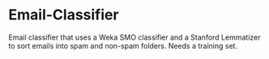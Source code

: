 # Email-Classifier
Email classifier that uses a Weka SMO classifier and a Stanford Lemmatizer to sort emails into spam and non-spam folders. Needs a training set.
